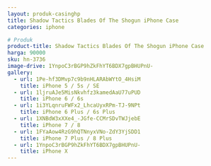 ```yaml
---
layout: produk-casinghp
title: Shadow Tactics Blades Of The Shogun iPhone Case
categories: iphone

# Produk
product-title: Shadow Tactics Blades Of The Shogun iPhone Case
harga: 90000
sku: hn-3736
image-drive: 1YnpoC3rBGP9hZkFhYT6BDX7gpBHUPnU-
gallery:
  - url: 1Pe-hf3DMvp7c9b9nHLARAbWYtO_4HsiM
    title: iPhone 5 / 5s / SE
  - url: 1ljruAJe5MisNkvhfz3kamedAaU77uPUD
    title: iPhone 6 / 6s
  - url: 1i3YLqnruFWFx2_LhcaUyxRPm-TJ-9NPt
    title: iPhone 6 Plus / 6s Plus
  - url: 1XNBdW3xXXe4_-JGfe-CCMrSDvTWJjebE
    title: iPhone 7 / 8
  - url: 1FYaAow4RzG9hQTNnyxVNo-ZdY3YjSDD1
    title: iPhone 7 Plus / 8 Plus
  - url: 1YnpoC3rBGP9hZkFhYT6BDX7gpBHUPnU-
    title: iPhone X
---
```

